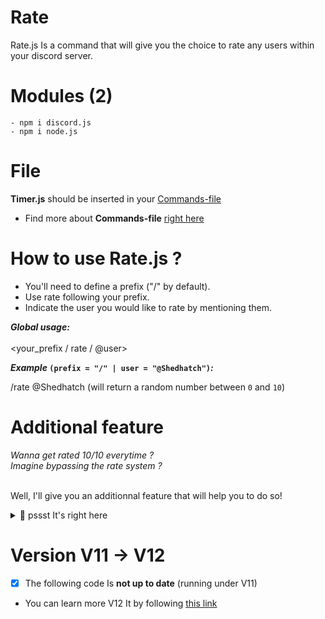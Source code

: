 # Rate
Rate.js Is a command that will give you the choice to rate any users within your discord server.

# Modules (2)
```
- npm i discord.js
- npm i node.js
```
# File

<b>Timer.js</b> should be inserted in your <u>Commands-file</u><br>
- Find more about <b>Commands-file</b> <a href=https://github.com/Shedhatch/Commands-file> right here </a>

# How to use <b>Rate.js</b> ?

- You'll need to define a prefix ("/" by default).<br>
- Use rate following your prefix.<br>
- Indicate the user you would like to rate by mentioning them.<br>

<i><b>Global usage:</i></b><br><br>
<your_prefix / rate / @user>

<i><b>Example</i> `(prefix = "/" | user = "@Shedhatch")`<i>:</i></b><br>

/rate @Shedhatch (will return a random number between `0` and `10`)

# Additional feature

<i>Wanna get rated 10/10 everytime ?<br>
Imagine bypassing the rate system ?</i><br><br>

Well, I'll give you an additionnal feature that will help you to do so! 

<details>
  <summary>🤫 pssst It's right here</summary><br>
  
- Under the config comment, define an "admin" by indicating their user Id.<br>
  <a href=https://support.discord.com/hc/en-us/articles/206346498-Where-can-I-find-my-User-Server-Message-ID->How to find my ID on Discord ?</a>
```js
let admin = "id";
```
- Now let's return our secret rate !
```js
if(ratus.id === admin) {
  return message.channel.send(`I'd give **__${ratus.user.username}__** ${maxrate}/10`);
  }
```
 <br>
  Still having troubles to understand ? Don't worry this part Is fully included in the final code!
</details>



# Version V11 -> V12

- [x] The following code Is <strong>not up to date</strong> (running under V11)<br>
- You can learn more V12 It by following <a href=https://discordjs.guide/additional-info/changes-in-v13.html#before-you-start>this link</a>
